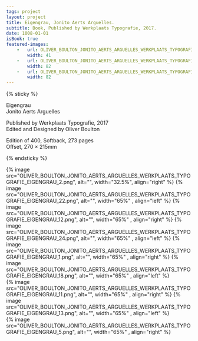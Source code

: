 ```yaml
---
tags: project
layout: project
title: Eigengrau, Jonito Aerts Arguelles.
subtitle: Book, Published by Werkplaats Typografie, 2017.
date: 1008-01-01
isBook: true
featured-images: 
    -   url: OLIVER_BOULTON_JONITO_AERTS_ARGUELLES_WERKPLAATS_TYPOGRAFIE_EIGENGRAU_2.png
        width: 41
    -   url: OLIVER_BOULTON_JONITO_AERTS_ARGUELLES_WERKPLAATS_TYPOGRAFIE_EIGENGRAU_1.png
        width: 82
    -   url: OLIVER_BOULTON_JONITO_AERTS_ARGUELLES_WERKPLAATS_TYPOGRAFIE_EIGENGRAU_3.png
        width: 82
---
```


{% sticky %}

Eigengrau  
Jonito Aerts Arguelles

Published by Werkplaats Typografie, 2017  
Edited and Designed by Oliver Boulton

Edition of 400, Softback, 273 pages  
Offset, 270 × 215mm

{% endsticky %}


{% image src="OLIVER_BOULTON_JONITO_AERTS_ARGUELLES_WERKPLAATS_TYPOGRAFIE_EIGENGRAU_2.png",  alt="", width="32.5%",   align="right" %}
{% image src="OLIVER_BOULTON_JONITO_AERTS_ARGUELLES_WERKPLAATS_TYPOGRAFIE_EIGENGRAU_22.png", alt="", width="65%"  ,   align="left" %} 
{% image src="OLIVER_BOULTON_JONITO_AERTS_ARGUELLES_WERKPLAATS_TYPOGRAFIE_EIGENGRAU_12.png", alt="", width="65%"  ,   align="right" %}
{% image src="OLIVER_BOULTON_JONITO_AERTS_ARGUELLES_WERKPLAATS_TYPOGRAFIE_EIGENGRAU_24.png", alt="", width="65%"  ,   align="left" %}
{% image src="OLIVER_BOULTON_JONITO_AERTS_ARGUELLES_WERKPLAATS_TYPOGRAFIE_EIGENGRAU_1.png",  alt="", width="65%"  ,   align="right" %}
{% image src="OLIVER_BOULTON_JONITO_AERTS_ARGUELLES_WERKPLAATS_TYPOGRAFIE_EIGENGRAU_18.png", alt="", width="65%"  ,   align="left" %}  
{% image src="OLIVER_BOULTON_JONITO_AERTS_ARGUELLES_WERKPLAATS_TYPOGRAFIE_EIGENGRAU_11.png", alt="", width="65%"  ,   align="right" %}
{% image src="OLIVER_BOULTON_JONITO_AERTS_ARGUELLES_WERKPLAATS_TYPOGRAFIE_EIGENGRAU_13.png", alt="", width="65%"  ,   align="left" %}  
{% image src="OLIVER_BOULTON_JONITO_AERTS_ARGUELLES_WERKPLAATS_TYPOGRAFIE_EIGENGRAU_5.png",  alt="", width="65%"  ,   align="right" %}